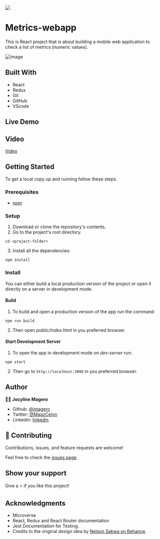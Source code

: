 ![](https://img.shields.io/badge/Microverse-blueviolet)

# Metrics-webapp
This is React project that is about building a mobile web application to check a list of metrics (numeric values).

![image](https://user-images.githubusercontent.com/52098394/133906445-b5481844-a9af-417c-9606-ec8a5d70da7c.png)


## Built With

- React
- Redux
- Git
- GitHub
- VScode

## Live Demo



## Video

[Video](https://www.loom.com/share/282482322f9d4048915608f01690481a)

## Getting Started

To get a local copy up and running follow these steps.

### Prerequisites

- [npm](https://docs.npmjs.com/downloading-and-installing-node-js-and-npm)

### Setup

1. Download or clone the repository's contents.
2. Go to the project's root directory.
```
cd <project-folder>
```
3. Install all the dependencies:
```
npm install
```

### Install

You can either build a local production version of the project or open it directly on a server in development mode.

  #### Build

  1. To build and open a production version of the app run the command:
  ```
  npm run build
  ```
  2. Then open *public/index.html* in you preferred browser.

  #### Start Development Server

  1. To open the app in development mode on *dev-server* run:
  ```
  npm start
  ```
  2. Then go to `http://localhost:3000` in you preferred browser.

## Author

👨‍💻 **Jocyline Magero**

- Github: [@jmagero](https://github.com/Jmagero)
- Twitter: [@MagzCelyn](https://twitter.com/magero_jocyline)
- Linkedin: [linkedin](https://www.linkedin.com/in/jocyline-magero/)

## 🤝 Contributing

Contributions, issues, and feature requests are welcome!

Feel free to check the [issues page](https://github.com/Jmagero/metrics-webapp/issues).

## Show your support

Give a ⭐️ if you like this project!

## Acknowledgments

- Microverse
- React, Redux and React Router documentation
- Jest Documentation for Testing.
- Credits to the original design idea by [Nelson Sakwa on Behance](https://www.behance.net/sakwadesignstudio).